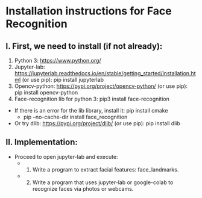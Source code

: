 # **Installation instructions for Face Recognition**

## **I. First, we need to install (if not already):** 
  1. Python 3: https://www.python.org/
  2. Jupyter-lab: https://jupyterlab.readthedocs.io/en/stable/getting_started/installation.html
  (or use pip): pip install jupyterlab
  3. Opencv-python: https://pypi.org/project/opencv-python/
  (or use pip): pip install opencv-python
  4. Face-recognition lib for python 3: pip3 install face-recognition
   - If there is an error for the lib library, install it: pip install cmake
      - pip –no-cache-dir install face_recognition
   - Or try dlib: https://pypi.org/project/dlib/ (or use pip): pip install dlib 

## **II. Implementation:**
- Proceed to open jupyter-lab and execute:
  - 1. Write a program to extract facial features: face_landmarks.
  - 2. Write a program that uses jupyter-lab or google-colab to recognize faces via photos or webcams.
